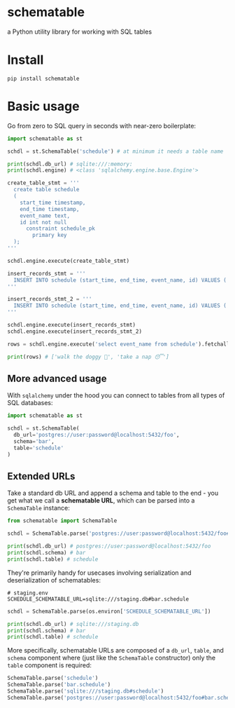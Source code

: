 # schematable

a Python utility library for working with SQL tables

# Install

```
pip install schematable
```

# Basic usage

Go from zero to SQL query in seconds with near-zero boilerplate:

```py
import schematable as st

schdl = st.SchemaTable('schedule') # at minimum it needs a table name 

print(schdl.db_url) # sqlite:///:memory:
print(schdl.engine) # <class 'sqlalchemy.engine.base.Engine'>

create_table_stmt = '''
  create table schedule
  (
    start_time timestamp,
    end_time timestamp,
    event_name text,
    id int not null
      constraint schedule_pk
        primary key
  );
'''

schdl.engine.execute(create_table_stmt)

insert_records_stmt = '''
  INSERT INTO schedule (start_time, end_time, event_name, id) VALUES ('1583531261000', '1583534865000', 'walk the doggy 🐶', 1);
'''

insert_records_stmt_2 = '''
  INSERT INTO schedule (start_time, end_time, event_name, id) VALUES ('1583708400000', '1583632800000', 'take a nap 😴', 2);
'''

schdl.engine.execute(insert_records_stmt)
schdl.engine.execute(insert_records_stmt_2)

rows = schdl.engine.execute('select event_name from schedule').fetchall()

print(rows) # ['walk the doggy 🐶', 'take a nap 😴']

```

## More advanced usage

With `sqlalchemy` under the hood you can connect to tables from all types of SQL databases:

```py
import schematable as st

schdl = st.SchemaTable(
  db_url='postgres://user:password@localhost:5432/foo',
  schema='bar',
  table='schedule'
)

```

## Extended URLs

Take a standard db URL and append a schema and table to the end - you get what we call a  **schematable URL**, which can be parsed into a `SchemaTable` instance:

```py
from schematable import SchemaTable

schdl = SchemaTable.parse('postgres://user:password@localhost:5432/foo#bar.schedule')

print(schdl.db_url) # postgres://user:password@localhost:5432/foo
print(schdl.schema) # bar
print(schdl.table) # schedule

```

They're primarily handy for usecases involving serialization and deserialization of schematables:

```env
# staging.env
SCHEDULE_SCHEMATABLE_URL=sqlite:///staging.db#bar.schedule
```

```py
schdl = SchemaTable.parse(os.environ['SCHEDULE_SCHEMATABLE_URL'])

print(schdl.db_url) # sqlite:///staging.db
print(schdl.schema) # bar
print(schdl.table) # schedule
```

More specifically, schematable URLs are composed of a `db_url`, `table`, and `schema` component where (just like the `SchemaTable` constructor) only the `table` component is required:

```py
SchemaTable.parse('schedule')
SchemaTable.parse('bar.schedule')
SchemaTable.parse('sqlite:///staging.db#schedule')
SchemaTable.parse('postgres://user:password@localhost:5432/foo#bar.schedule')
```
